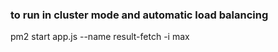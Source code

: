 ### to run in cluster mode and automatic load balancing
pm2 start app.js --name result-fetch -i max
